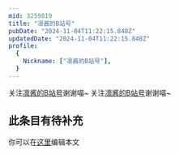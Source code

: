 ```yaml
---
mid: 3259819
title: "凛酱的B站号"
pubDate: "2024-11-04T11:22:15.848Z"
updatedDate: "2024-11-04T11:22:15.848Z"
profile:
  {
    Nickname: ["凛酱的B站号"],
  }
---
```


关注[凛酱的B站号](https://space.bilibili.com/3259819)谢谢喵~ 关注[凛酱的B站号](https://space.bilibili.com/3259819)谢谢喵~

## 此条目有待补充
你可以在[这里](https://github.com/Yuhanawa/VTuber.ICU-Content/edit/master/v/凛酱的B站号/index.md)编辑本文
